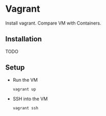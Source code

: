 # Vagrant

Install vagrant.
Compare VM with Containers.

## Installation
TODO

## Setup

- Run the VM
    ```
    vagrant up
    ```
- SSH into the VM
    ```
    vagrant ssh
    ```
